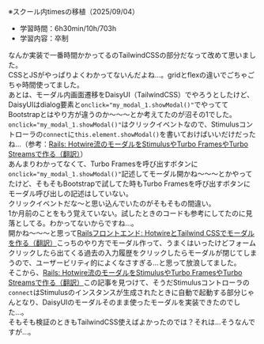 ※スクール内timesの移植（2025/09/04）

- 学習時間：6h30min/10h/703h
- 学習内容：卒制
  

なんか実装で一番時間かかってるのTailwindCSSの部分だなって改めて思いました。  
CSSとJSがやっぱりよくわかってないんだよね…。gridとflexの違いでごちゃごちゃ時間使ってました。  
あとは、モーダル内画面遷移をDaisyUI（TailwindCSS）でやろうとしたけど、DaisyUIはdialog要素と`onclick="my_modal_1.showModal()"`でやっててBootstrapとはやり方が違うのか～～～とか考えてたのが沼その1でした。  
`onclick="my_modal_1.showModal()"`はクリックイベントなので、Stimulusコントローラの`connect`に`this.element.showModal()`を書いておけばいいだけだったね…（参考：[Rails: Hotwire流のモーダルをStimulusやTurbo FramesやTurbo Streamsで作る（翻訳）](https://techracho.bpsinc.jp/hachi8833/2025_03_10/148018)）  
あんまりわかってなくて、Turbo Framesを呼び出すボタンに`onclick="my_modal_1.showModal()"`記述してモーダル開かね～～～とかやってたけど、そもそもBootstrapで試してた時もTurbo Framesを呼び出すボタンにモーダル呼び出しの記述はしていない。  
クリックイベントだな～と思い込んでいたのがそもそもの間違い。  
1か月前のことをもう覚えていない。試したときのコードも参考にしてたのに見落としてる。わかってないからですね…。  
開かね～～～と思って[Railsフロントエンド: HotwireとTailwind CSSでモーダルを作る（翻訳）](https://techracho.bpsinc.jp/hachi8833/2024_09_12/143416)こっちのやり方でモーダル作って、うまくはいったけどフォームクリックしたら出てくる過去の入力履歴をクリックしたらモーダルが閉じてしまうので、ユーザービリティ的によくなさすぎる…と思って放浪してました。  
そこから、[Rails: Hotwire流のモーダルをStimulusやTurbo FramesやTurbo Streamsで作る（翻訳）](https://techracho.bpsinc.jp/hachi8833/2025_03_10/148018)この記事を見つけて、そうだStimulusコントローラの`connect`はStimulusのインスタンスが生成されたときに自動で起動する部分じゃんとなり、DaisyUIのモーダルそのまま使ったモーダルを実装できたのでした…。  
そもそも検証のときもTailwindCSS使えばよかったのでは？それは…そうなんですが…。
